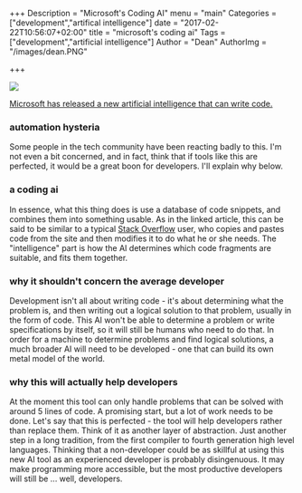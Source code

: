 +++
Description = "Microsoft's Coding AI"
menu = "main"
Categories = ["development","artifical intelligence"]
date = "2017-02-22T10:56:07+02:00"
title = "microsoft's coding ai"
Tags = ["development","artificial intelligence"]
Author = "Dean"
AuthorImg = "/images/dean.PNG"

+++

![](https://cdn1.tnwcdn.com/wp-content/blogs.dir/1/files/2016/11/14-nov-blog-2-796x398.jpg)

[Microsoft has released a new artificial intelligence that can write code.](https://thenextweb.com/artificial-intelligence/2017/02/23/microsofts-new-ai-sucks-at-coding-as-much-as-the-typical-stack-overflow-user/#.tnw_V6JxUG6q)

### automation hysteria

Some people in the tech community have been reacting badly to this. I'm not even a bit concerned, and in fact, think that if tools like this are perfected, it would be a great boon for developers. I'll explain why below.

### a coding ai

In essence, what this thing does is use a database of code snippets, and combines them into something usable. As in the linked article, this can be said to be similar to a typical [Stack Overflow](http://www.stackoverflow.com) user, who copies and pastes code from the site and then modifies it to do what he or she needs. The "intelligence" part is how the AI determines which code fragments are suitable, and fits them together.

### why it shouldn't concern the average developer

Development isn't all about writing code - it's about determining what the problem is, and then writing out a logical solution to that problem, usually in the form of code. This AI won't be able to determine a problem or write specifications by itself, so it will still be humans who need to do that. In order for a machine to determine problems and find logical solutions, a much broader AI will need to be developed - one that can build its own metal model of the world.

### why this will actually help developers

At the moment this tool can only handle problems that can be solved with around 5 lines of code. A promising start, but a lot of work needs to be done. Let's say that this is perfected - the tool will help developers rather than replace them. Think of it as another layer of abstraction. Just another step in a long tradition, from the first compiler to fourth generation high level languages. Thinking that a non-developer could be as skillful at using this new AI tool as an experienced developer is probably disingenuous. It may make programming more accessible, but the most productive developers will still be ... well, developers.
